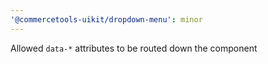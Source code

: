 ```yaml
---
'@commercetools-uikit/dropdown-menu': minor
---
```


Allowed `data-*` attributes to be routed down the component
